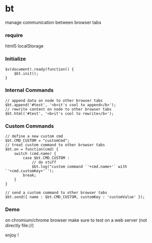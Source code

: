 # bt
manage communication between browser tabs

### require

  html5 localStorage


### Initialize

    $v(document).ready(function() {
        $bt.init();
    }

### Internal Commands

    // append data on node to other browser tabs
    $bt.append('#test', '<b>it's cool to append</b>');
    // rewrite content on node to other browser tabs
    $bt.html('#test', '<b>it's cool to rewrite</b>');

### Custom Commands

    // define a new custom cmd
    $bt.CMD_CUSTOM = "customCmd";
    // treat custom command to other browser tabs
    $bt.on = function(cmd) {
        switch (cmd.name) {
            case $bt.CMD_CUSTOM :
                // do stuff
                $bt.log("custom command `'+cmd.name+'` with `'+cmd.customKey+'`');
            break;
        }
    }

    // send a custom command to other browser tabs
    $bt.send({ name : $bt.CMD_CUSTOM, customKey : 'customValue' });


### Demo

on chromium/chrome browser make sure to test on a web server (not directly file://)


enjoy !
